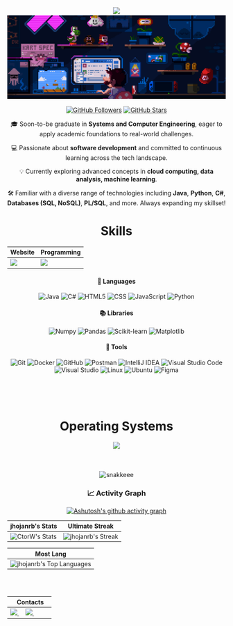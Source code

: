 <div align="Center">
<img width="100" src="https://github.com/user-attachments/assets/fae54e71-c962-4868-ad16-f727a0593d00" />

<div align="center">

<a href="https://github.com/jhojanrb">
<img src="https://raw.githubusercontent.com/mhardik003/mhardik003/main/gifs/mario.gif" />
</a>

[![GitHub Followers](https://img.shields.io/github/followers/jhojanrb?label=Follow&style=social)](https://github.com/jhojanrb)
[![GitHub Stars](https://img.shields.io/github/stars/jhojanrb?style=social)](https://github.com/jhojanrb)
</div>



🎓 Soon-to-be graduate in **Systems and Computer Engineering**, eager to apply academic foundations to real-world challenges.

💻 Passionate about **software development** and committed to continuous learning across the tech landscape.

💡 Currently exploring advanced concepts in **cloud computing, data analysis, machine learning**.

🛠️ Familiar with a diverse range of technologies including **Java**, **Python**, **C#**, **Databases (SQL, NoSQL)**, **PL/SQL**, and more. Always expanding my skillset!



<div align="Center">
<h1>Skills</h1>
</div>

<div align="Center">

| Website | Programming |
| ------------- | ------------- |
| <img src="https://skillicons.dev/icons?i=html,css,js,py"/> | <img src="https://skillicons.dev/icons?i=vscode,github,angular"/> |

#### 🔧 Languages

![Java](https://img.shields.io/badge/java-%23ED8B00.svg?style=for-the-badge&logo=openjdk&logoColor=white)
![C#](https://img.shields.io/badge/c%23-%23239120.svg?style=for-the-badge&logo=c-sharp&logoColor=white)
![HTML5](https://img.shields.io/badge/html5-%23E34F26.svg?style=for-the-badge&logo=html5&logoColor=white)
![CSS](https://img.shields.io/badge/css-%231572B6.svg?style=for-the-badge&logo=css&logoColor=white)
![JavaScript](https://img.shields.io/badge/JavaScript-%23323330.svg?style=for-the-badge&logo=javascript&logoColor=F7DF1E)
![Python](https://img.shields.io/badge/Python-%2314354C.svg?style=for-the-badge&logo=python&logoColor=white)

#### 📚 Libraries

![Numpy](https://img.shields.io/badge/NumPy-%23013243.svg?style=for-the-badge&logo=numpy&logoColor=white)
![Pandas](https://img.shields.io/badge/Pandas-%23150458.svg?style=for-the-badge&logo=pandas&logoColor=white)
![Scikit-learn](https://img.shields.io/badge/scikit--learn-%23F7931E.svg?style=for-the-badge&logo=scikit-learn&logoColor=white)
![Matplotlib](https://img.shields.io/badge/Matplotlib-%23E20000.svg?style=for-the-badge&logo=matplotlib&logoColor=white)

#### 🔧 Tools

![Git](https://img.shields.io/badge/git-%23F05033.svg?style=for-the-badge&logo=git&logoColor=white)
![Docker](https://img.shields.io/badge/Docker-%230db7ed.svg?style=for-the-badge&logo=docker&logoColor=white)
![GitHub](https://img.shields.io/badge/github-%23121011.svg?style=for-the-badge&logo=github&logoColor=white)
![Postman](https://img.shields.io/badge/Postman-%23FF6C37.svg?style=for-the-badge&logo=postman&logoColor=white)
![IntelliJ IDEA](https://img.shields.io/badge/IntelliJIDEA-000000.svg?style=for-the-badge&logo=intellij-idea&logoColor=white)
![Visual Studio Code](https://img.shields.io/badge/Visual%20Studio%20Code-0078d7.svg?style=for-the-badge&logo=visual-studio-code&logoColor=white)
![Visual Studio](https://img.shields.io/badge/Visual%20Studio-5C2D91.svg?style=for-the-badge&logo=visual-studio&logoColor=white)
![Linux](https://img.shields.io/badge/Linux-FCC624?style=for-the-badge&logo=linux&logoColor=black)
![Ubuntu](https://img.shields.io/badge/Ubuntu-E95420?style=for-the-badge&logo=ubuntu&logoColor=white)
![Figma](https://img.shields.io/badge/Figma-%23F24E1E.svg?style=for-the-badge&logo=figma&logoColor=white)


</div>

<br>
<br>
<br>

<div align="Center">
<h1>Operating Systems</h1>

<img src="https://skillicons.dev/icons?i=windows,linux,mint,ubuntu"/>

</div>

<br>
<br>


![snakkeee](https://github.com/user-attachments/assets/767354e9-fe1e-4009-b421-2f49388bfda5) 

 ### 📈 Activity Graph
 
 [![Ashutosh's github activity graph](https://github-readme-activity-graph.vercel.app/graph?username=jhojanrb&theme=react-dark)](https://github.com/ashutosh00710/github-readme-activity-graph)

<div align="Center">

| jhojanrb's Stats | Ultimate Streak |
| ------------- | ------------- |
| ![CtorW's Stats](https://github-readme-stats.vercel.app/api?username=jhojanrb&theme=onedark&show_icons=true&hide_border=true&count_private=true)  | ![jhojanrb's Streak](https://github-readme-streak-stats.herokuapp.com/?user=jhojanrb&theme=onedark&hide_border=true) 

| Most Lang |
| ----------|
| ![jhojanrb's Top Languages](https://github-readme-stats.vercel.app/api/top-langs/?username=jhojanrb&theme=onedark&show_icons=true&hide_border=true&layout=compact) |


</div>

<br>
<br>

<div align="Center">

|‎ ‎ ‎ ‎ Contacts‎ ‎ ‎ ‎ |
| ----------|
| <a href="mailto:jhojan4523@gmail.com"> <img src="https://skillicons.dev/icons?i=gmail"/> </a> ‎ ‎ ‎ ‎  <a href="https://www.linkedin.com/in/jhojan-ramirez-900271362"> <img src="https://skillicons.dev/icons?i=linkedin"/> </a> ‎ ‎ ‎ ‎  |

</div>




